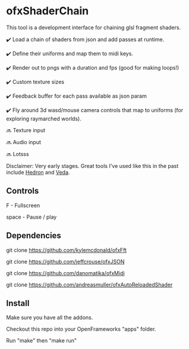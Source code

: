 # ofxShaderChain

This tool is a development interface for chaining glsl fragment shaders.

✔️  Load a chain of shaders from json and add passes at runtime.

✔️  Define their uniforms and map them to midi keys.

✔️  Render out to pngs with a duration and fps (good for making loops!)

✔️  Custom texture sizes

✔️  Feedback buffer for each pass available as json param

✔️  Fly around 3d wasd/mouse camera controls that map to uniforms (for exploring raymarched worlds).

🔜 Texture input

🔜 Audio input

🔜 Lotsss

Disclaimer: Very early stages. Great tools I've used like this in the past include [Hedron](https://github.com/nudibranchrecords/hedron) and [Veda](https://atom.io/packages/veda).

## Controls

F - Fullscreen

space - Pause / play

## Dependencies

git clone https://github.com/kylemcdonald/ofxFft

git clone https://github.com/jeffcrouse/ofxJSON

git clone https://github.com/danomatika/ofxMidi

git clone https://github.com/andreasmuller/ofxAutoReloadedShader

## Install

Make sure you have all the addons.

Checkout this repo into your OpenFrameworks "apps" folder.

Run "make" then "make run"
